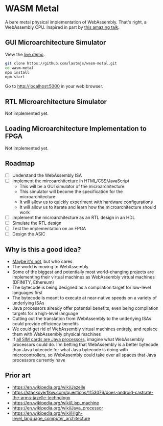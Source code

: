 # WASM Metal

A bare metal physical implementation of WebAssembly. That's right, a WebAssembly CPU. Inspired in part by [this amazing talk](https://www.destroyallsoftware.com/talks/the-birth-and-death-of-javascript).

## GUI Microarchitecture Simulator

View the [live demo](wasm-metal-demo.netlify.com).

```bash
git clone https://github.com/lastmjs/wasm-metal.git
cd wasm-metal
npm install
npm start
```

Go to [http://localhost:5000](http://localhost:5000) in your web browser.

## RTL Microarchitecture Simulator

Not implemented yet.

## Loading Microarchitecture Implementation to FPGA

Not implemented yet.

## Roadmap

- [ ] Understand the WebAssembly ISA
- [ ] Implement the mircoarchitecture in HTML/CSS/JavaScript
  * This will be a GUI simulator of the microarchitecture
  * This simulator will become the specification for the microarchitecture
  * It will allow us to quickly experiment with hardware configurations
  * It will allow us to iterate and learn how the microarchitecture should work
- [ ] Implement the microarchitecture as an RTL design in an HDL
- [ ] Simulate the RTL design
- [ ] Test the implementation on an FPGA
- [ ] Design the ASIC

## Why is this a good idea?

* [Maybe it's not](https://twitter.com/lastmjs/status/928682791511789568), but who cares
* The world is moving to WebAssembly
* Some of the biggest and potentially most world-changing projects are implementing their virtual machines as WebAssembly virtual machines (DFINITY, Ethereum)
* The bytecode is being designed as a compilation target for low-level languages first
* The bytecode is meant to execute at near-native speeds on a variety of underlying ISAs
* Java processors already offer potential benefits, even being compilation targets for a high-level language
* Cutting out the translation from WebAssembly to the underlying ISAs could provide efficiency benefits
* We could get rid of WebAssembly virtual machines entirely, and replace them with WebAssembly physical machines
* If [all SIM cards are Java processors](https://twitter.com/hedgeberg/status/935380806549286912), imagine what WebAssembly processors could do. I'm betting that WebAssembly is a better bytecode than Java bytecode for what Java bytecode is doing with microcontrollers, so WebAssembly could take over all spaces that Java processors currently have

## Prior art

* https://en.wikipedia.org/wiki/Jazelle
* https://stackoverflow.com/questions/1153076/does-android-castrate-the-arms-jazelle-technology
* https://en.wikipedia.org/wiki/Lisp_machine
* https://en.wikipedia.org/wiki/Java_processor
* https://en.wikipedia.org/wiki/High-level_language_computer_architecture
